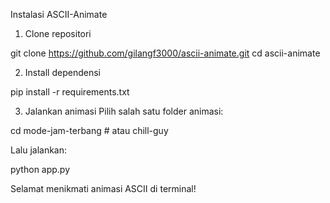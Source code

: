 Instalasi ASCII-Animate

1. Clone repositori

git clone https://github.com/gilangf3000/ascii-animate.git
cd ascii-animate


2. Install dependensi

pip install -r requirements.txt


3. Jalankan animasi
Pilih salah satu folder animasi:

cd mode-jam-terbang  # atau chill-guy

Lalu jalankan:

python app.py



Selamat menikmati animasi ASCII di terminal!
